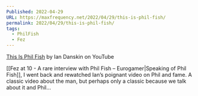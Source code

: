 ```yaml
---
Published: 2022-04-29
URL: https://maxfrequency.net/2022/04/29/this-is-phil-fish/
permalink: 2022/04/29/this-is-phil-fish/
tags:
  - PhilFish
  - Fez
---
```

[This Is Phil Fish](https://www.youtube.com/watch?v=PmTUW-owa2w&t=2s) by Ian Danskin on YouTube

[[Fez at 10 - A rare interview with Phil Fish – Eurogamer|Speaking of Phil Fish]], I went back and rewatched Ian’s poignant video on Phil and fame. A classic video about the man, but perhaps only a classic because we talk about it and Phil…